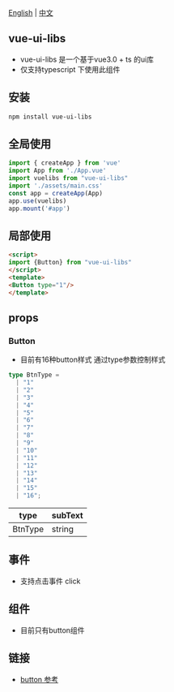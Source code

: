 [English]() | [中文](https://github.com/Jeffrey-mu/vue-ui-lib#readme)
## vue-ui-libs


- vue-ui-libs 是一个基于vue3.0 + ts 的ui库
- 仅支持typescript 下使用此组件

## 安装

```bash
npm install vue-ui-libs
```
## 全局使用
```js
import { createApp } from 'vue'
import App from './App.vue'
import vuelibs from "vue-ui-libs"
import './assets/main.css'
const app = createApp(App)
app.use(vuelibs)
app.mount('#app')

```

## 局部使用
```html
<script>
import {Button} from "vue-ui-libs"
</script>
<template>
<Button type="1"/>
</template>
```

## props
### Button
- 目前有16种button样式 通过type参数控制样式
```ts
type BtnType =
  | "1"
  | "2"
  | "3"
  | "4"
  | "5"
  | "6"
  | "7"
  | "8"
  | "9"
  | "10"
  | "11"
  | "12"
  | "13"
  | "14"
  | "15"
  | "16";
```
| type    | subText |
| ------- | ------- |
| BtnType | string  |

## 事件
- 支持点击事件 click



## 组件
- 目前只有button组件


## 链接

- [button 参考](https://codepen.io/yuhomyan/pen/OJMejWJ)
